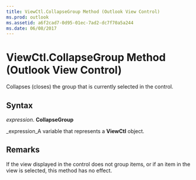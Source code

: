 ```yaml
---
title: ViewCtl.CollapseGroup Method (Outlook View Control)
ms.prod: outlook
ms.assetid: a6f2cad7-0d95-01ec-7ad2-dc7f70a5a244
ms.date: 06/08/2017
---
```



# ViewCtl.CollapseGroup Method (Outlook View Control)

Collapses (closes) the group that is currently selected in the control. 


## Syntax

 _expression_. **CollapseGroup**

 _expression_A variable that represents a **ViewCtl** object.


## Remarks

If the view displayed in the control does not group items, or if an item in the view is selected, this method has no effect.


